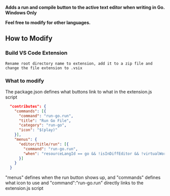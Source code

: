 **Adds a run and compile button to the active text editor when writing in Go. Windows Only**

__Feel free to modify for other languages.__
## How to Modify

### Build VS Code Extension
```
Rename root directory name to extension, add it to a zip file and change the file extension to .vsix
```
### What to modify
The package.json defines what buttons link to what in the extension.js script
```json
  "contributes": {
    "commands": [{
      "command": "run-go.run",
      "title": "Run Go File",
      "category": "run-go",
      "icon": "$(play)"
    }],
    "menus": {
      "editor/title/run": [{
        "command": "run-go.run",
        "when": "resourceLangId == go && !isInDiffEditor && !virtualWorkspace && shellExecutionSupported"
      }]
    }
  }
```
"menus" defines when the run button shows up, and "commands" defines what icon to use and "command":"run-go.run" directly links to the extension.js script